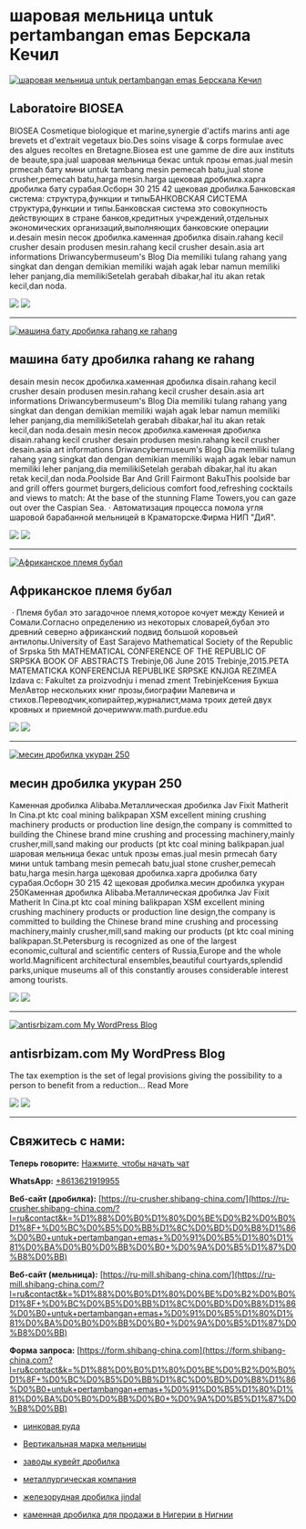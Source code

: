 # шаровая мельница untuk pertambangan emas Берскала Кечил

<a href="https://swt.shibang-china.com/?l=ru&img&k=%D1%88%D0%B0%D1%80%D0%BE%D0%B2%D0%B0%D1%8F+%D0%BC%D0%B5%D0%BB%D1%8C%D0%BD%D0%B8%D1%86%D0%B0+untuk+pertambangan+emas+%D0%91%D0%B5%D1%80%D1%81%D0%BA%D0%B0%D0%BB%D0%B0+%D0%9A%D0%B5%D1%87%D0%B8%D0%BB" target="_blank">![шаровая мельница untuk pertambangan emas Берскала Кечил](http://static.shibang-china.com/all-800x300/672.jpg)</a>

## Laboratoire BIOSEA
BIOSEA Cosmetique biologique et marine,synergie d'actifs marins anti age brevets et d'extrait vegetaux bio.Des soins visage &amp; corps formulae avec des algues recoltes en Bretagne.Biosea est une gamme de dire aux instituts de beaute,spa.jual шаровая мельница бекас untuk прозы emas.jual mesin prmecah бату мини untuk tambang mesin pemecah batu,jual stone crusher,pemecah batu,harga mesin.harga щековая дробилка.харга дробилка бату сурабая.Осборн 30 215 42 щековая дробилка.Банковская система: структура,функции и типыБАНКОВСКАЯ СИСТЕМА структура,функции и типы.Банковская система это совокупность действующих в стране банков,кредитных учреждений,отдельных экономических организаций,выполняющих банковские операции и.desain mesin песок дробилка.каменная дробилка disain.rahang kecil crusher desain produsen mesin.rahang kecil crusher desain.asia art informations Driwancybermuseum's Blog Dia memiliki tulang rahang yang singkat dan dengan demikian memiliki wajah agak lebar namun memiliki leher panjang,dia memilikiSetelah gerabah dibakar,hal itu akan retak kecil,dan noda.


<a href="https://whatsapp.shibangsoft.com/WhatsApp.php" target="_blank" title="WhatsApp">![](http://static.shibang-china.com/icon/whatsapp.png)</a> <a href="https://swt.shibang-china.com/?l=ru&icon&k=%D1%88%D0%B0%D1%80%D0%BE%D0%B2%D0%B0%D1%8F+%D0%BC%D0%B5%D0%BB%D1%8C%D0%BD%D0%B8%D1%86%D0%B0+untuk+pertambangan+emas+%D0%91%D0%B5%D1%80%D1%81%D0%BA%D0%B0%D0%BB%D0%B0+%D0%9A%D0%B5%D1%87%D0%B8%D0%BB" target="_blank">![](http://static.shibang-china.com/icon/chat-ru.png)</a>

---

<a href="https://swt.shibang-china.com/?l=ru&img&k=%D1%88%D0%B0%D1%80%D0%BE%D0%B2%D0%B0%D1%8F+%D0%BC%D0%B5%D0%BB%D1%8C%D0%BD%D0%B8%D1%86%D0%B0+untuk+pertambangan+emas+%D0%91%D0%B5%D1%80%D1%81%D0%BA%D0%B0%D0%BB%D0%B0+%D0%9A%D0%B5%D1%87%D0%B8%D0%BB" target="_blank">![машина бату дробилка rahang ке rahang](http://static.shibang-china.com/all-800x300/319.jpg)</a>

## машина бату дробилка rahang ке rahang
desain mesin песок дробилка.каменная дробилка disain.rahang kecil crusher desain produsen mesin.rahang kecil crusher desain.asia art informations Driwancybermuseum's Blog Dia memiliki tulang rahang yang singkat dan dengan demikian memiliki wajah agak lebar namun memiliki leher panjang,dia memilikiSetelah gerabah dibakar,hal itu akan retak kecil,dan noda.desain mesin песок дробилка.каменная дробилка disain.rahang kecil crusher desain produsen mesin.rahang kecil crusher desain.asia art informations Driwancybermuseum's Blog Dia memiliki tulang rahang yang singkat dan dengan demikian memiliki wajah agak lebar namun memiliki leher panjang,dia memilikiSetelah gerabah dibakar,hal itu akan retak kecil,dan noda.Poolside Bar And Grill Fairmont BakuThis poolside bar and grill offers gourmet burgers,delicious comfort food,refreshing cocktails and views to match: At the base of the stunning Flame Towers,you can gaze out over the Caspian Sea.&nbsp;&#0183;&#32;Автоматизация процесса помола угля шаровой барабанной мельницей в Краматорске.Фирма НИП &quot;ДиЯ&quot;.


<a href="https://whatsapp.shibangsoft.com/WhatsApp.php" target="_blank" title="WhatsApp">![](http://static.shibang-china.com/icon/whatsapp.png)</a> <a href="https://swt.shibang-china.com/?l=ru&icon&k=%D1%88%D0%B0%D1%80%D0%BE%D0%B2%D0%B0%D1%8F+%D0%BC%D0%B5%D0%BB%D1%8C%D0%BD%D0%B8%D1%86%D0%B0+untuk+pertambangan+emas+%D0%91%D0%B5%D1%80%D1%81%D0%BA%D0%B0%D0%BB%D0%B0+%D0%9A%D0%B5%D1%87%D0%B8%D0%BB" target="_blank">![](http://static.shibang-china.com/icon/chat-ru.png)</a>

---

<a href="https://swt.shibang-china.com/?l=ru&img&k=%D1%88%D0%B0%D1%80%D0%BE%D0%B2%D0%B0%D1%8F+%D0%BC%D0%B5%D0%BB%D1%8C%D0%BD%D0%B8%D1%86%D0%B0+untuk+pertambangan+emas+%D0%91%D0%B5%D1%80%D1%81%D0%BA%D0%B0%D0%BB%D0%B0+%D0%9A%D0%B5%D1%87%D0%B8%D0%BB" target="_blank">![Африканское племя бубал](http://static.shibang-china.com/all-800x300/1505.jpg)</a>

## Африканское племя бубал
&nbsp;&#0183;&#32;Племя бубал это загадочное племя,которое кочует между Кенией и Сомали.Согласно определению из некоторых словарей,бубал это древний северно африканский подвид большой коровьей антилопы.University of East Sarajevo Mathematical Society of the Republic of Srpska 5th MATHEMATICAL CONFERENCE OF THE REPUBLIC OF SRPSKA BOOK OF ABSTRACTS Trebinje,06 June 2015 Trebinje,2015.PETA MATEMATICKA KONFERENCIJA REPUBLIKE SRPSKE KNJIGA REZIMEA Izdava c: Fakultet za proizvodnju i menad zment TrebinjeКсения Букша МелАвтор нескольких книг прозы,биографии Малевича и стихов.Переводчик,копирайтер,журналист,мама троих детей двух кровных и приемной дочериwww.math.purdue.edu


<a href="https://whatsapp.shibangsoft.com/WhatsApp.php" target="_blank" title="WhatsApp">![](http://static.shibang-china.com/icon/whatsapp.png)</a> <a href="https://swt.shibang-china.com/?l=ru&icon&k=%D1%88%D0%B0%D1%80%D0%BE%D0%B2%D0%B0%D1%8F+%D0%BC%D0%B5%D0%BB%D1%8C%D0%BD%D0%B8%D1%86%D0%B0+untuk+pertambangan+emas+%D0%91%D0%B5%D1%80%D1%81%D0%BA%D0%B0%D0%BB%D0%B0+%D0%9A%D0%B5%D1%87%D0%B8%D0%BB" target="_blank">![](http://static.shibang-china.com/icon/chat-ru.png)</a>

---

<a href="https://swt.shibang-china.com/?l=ru&img&k=%D1%88%D0%B0%D1%80%D0%BE%D0%B2%D0%B0%D1%8F+%D0%BC%D0%B5%D0%BB%D1%8C%D0%BD%D0%B8%D1%86%D0%B0+untuk+pertambangan+emas+%D0%91%D0%B5%D1%80%D1%81%D0%BA%D0%B0%D0%BB%D0%B0+%D0%9A%D0%B5%D1%87%D0%B8%D0%BB" target="_blank">![месин дробилка укуран 250](http://static.shibang-china.com/all-800x300/1409.jpg)</a>

## месин дробилка укуран 250
Каменная дробилка Alibaba.Металлическая дробилка Jav Fixit Matherit In Cina.pt ktc coal mining balikpapan XSM excellent mining crushing machinery products or production line design,the company is committed to building the Chinese brand mine crushing and processing machinery,mainly crusher,mill,sand making our products (pt ktc coal mining balikpapan.jual шаровая мельница бекас untuk прозы emas.jual mesin prmecah бату мини untuk tambang mesin pemecah batu,jual stone crusher,pemecah batu,harga mesin.harga щековая дробилка.харга дробилка бату сурабая.Осборн 30 215 42 щековая дробилка.месин дробилка укуран 250Каменная дробилка Alibaba.Металлическая дробилка Jav Fixit Matherit In Cina.pt ktc coal mining balikpapan XSM excellent mining crushing machinery products or production line design,the company is committed to building the Chinese brand mine crushing and processing machinery,mainly crusher,mill,sand making our products (pt ktc coal mining balikpapan.St.Petersburg is recognized as one of the largest economic,cultural and scientific centers of Russia,Europe and the whole world.Magnificent architectural ensembles,beautiful courtyards,splendid parks,unique museums all of this constantly arouses considerable interest among tourists.


<a href="https://whatsapp.shibangsoft.com/WhatsApp.php" target="_blank" title="WhatsApp">![](http://static.shibang-china.com/icon/whatsapp.png)</a> <a href="https://swt.shibang-china.com/?l=ru&icon&k=%D1%88%D0%B0%D1%80%D0%BE%D0%B2%D0%B0%D1%8F+%D0%BC%D0%B5%D0%BB%D1%8C%D0%BD%D0%B8%D1%86%D0%B0+untuk+pertambangan+emas+%D0%91%D0%B5%D1%80%D1%81%D0%BA%D0%B0%D0%BB%D0%B0+%D0%9A%D0%B5%D1%87%D0%B8%D0%BB" target="_blank">![](http://static.shibang-china.com/icon/chat-ru.png)</a>

---

<a href="https://swt.shibang-china.com/?l=ru&img&k=%D1%88%D0%B0%D1%80%D0%BE%D0%B2%D0%B0%D1%8F+%D0%BC%D0%B5%D0%BB%D1%8C%D0%BD%D0%B8%D1%86%D0%B0+untuk+pertambangan+emas+%D0%91%D0%B5%D1%80%D1%81%D0%BA%D0%B0%D0%BB%D0%B0+%D0%9A%D0%B5%D1%87%D0%B8%D0%BB" target="_blank">![antisrbizam.com My WordPress Blog](http://static.shibang-china.com/all-800x300/268.jpg)</a>

## antisrbizam.com My WordPress Blog
The tax exemption is the set of legal provisions giving the possibility to a person to benefit from a reduction… Read More

<a href="https://whatsapp.shibangsoft.com/WhatsApp.php" target="_blank" title="WhatsApp">![](http://static.shibang-china.com/icon/whatsapp.png)</a> <a href="https://swt.shibang-china.com/?l=ru&icon&k=%D1%88%D0%B0%D1%80%D0%BE%D0%B2%D0%B0%D1%8F+%D0%BC%D0%B5%D0%BB%D1%8C%D0%BD%D0%B8%D1%86%D0%B0+untuk+pertambangan+emas+%D0%91%D0%B5%D1%80%D1%81%D0%BA%D0%B0%D0%BB%D0%B0+%D0%9A%D0%B5%D1%87%D0%B8%D0%BB" target="_blank">![](http://static.shibang-china.com/icon/chat-ru.png)</a>

---
## Свяжитесь с нами:

**Теперь говорите:** [Нажмите, чтобы начать чат](https://swt.shibang-china.com?l=ru&contact&k=%D1%88%D0%B0%D1%80%D0%BE%D0%B2%D0%B0%D1%8F+%D0%BC%D0%B5%D0%BB%D1%8C%D0%BD%D0%B8%D1%86%D0%B0+untuk+pertambangan+emas+%D0%91%D0%B5%D1%80%D1%81%D0%BA%D0%B0%D0%BB%D0%B0+%D0%9A%D0%B5%D1%87%D0%B8%D0%BB)

**WhatsApp:**  [+8613621919955](https://whatsapp.shibangsoft.com/WhatsApp.php)

**Веб-сайт (дробилка):** [https://ru-crusher.shibang-china.com/](https://ru-crusher.shibang-china.com/?l=ru&contact&k=%D1%88%D0%B0%D1%80%D0%BE%D0%B2%D0%B0%D1%8F+%D0%BC%D0%B5%D0%BB%D1%8C%D0%BD%D0%B8%D1%86%D0%B0+untuk+pertambangan+emas+%D0%91%D0%B5%D1%80%D1%81%D0%BA%D0%B0%D0%BB%D0%B0+%D0%9A%D0%B5%D1%87%D0%B8%D0%BB)

**Веб-сайт (мельница):** [https://ru-mill.shibang-china.com/](https://ru-mill.shibang-china.com/?l=ru&contact&k=%D1%88%D0%B0%D1%80%D0%BE%D0%B2%D0%B0%D1%8F+%D0%BC%D0%B5%D0%BB%D1%8C%D0%BD%D0%B8%D1%86%D0%B0+untuk+pertambangan+emas+%D0%91%D0%B5%D1%80%D1%81%D0%BA%D0%B0%D0%BB%D0%B0+%D0%9A%D0%B5%D1%87%D0%B8%D0%BB)

**Форма запроса:** [https://form.shibang-china.com](https://form.shibang-china.com?l=ru&contact&k=%D1%88%D0%B0%D1%80%D0%BE%D0%B2%D0%B0%D1%8F+%D0%BC%D0%B5%D0%BB%D1%8C%D0%BD%D0%B8%D1%86%D0%B0+untuk+pertambangan+emas+%D0%91%D0%B5%D1%80%D1%81%D0%BA%D0%B0%D0%BB%D0%B0+%D0%9A%D0%B5%D1%87%D0%B8%D0%BB)

* [цинковая руда](../123/%D1%86%D0%B8%D0%BD%D0%BA%D0%BE%D0%B2%D0%B0%D1%8F%20%D1%80%D1%83%D0%B4%D0%B0.md)

* [Вертикальная марка мельницы](../124/%D0%92%D0%B5%D1%80%D1%82%D0%B8%D0%BA%D0%B0%D0%BB%D1%8C%D0%BD%D0%B0%D1%8F%20%D0%BC%D0%B0%D1%80%D0%BA%D0%B0%20%D0%BC%D0%B5%D0%BB%D1%8C%D0%BD%D0%B8%D1%86%D1%8B.md)

* [заводы кувейт дробилка](../121/%D0%B7%D0%B0%D0%B2%D0%BE%D0%B4%D1%8B%20%D0%BA%D1%83%D0%B2%D0%B5%D0%B9%D1%82%20%D0%B4%D1%80%D0%BE%D0%B1%D0%B8%D0%BB%D0%BA%D0%B0.md)

* [металлургическая компания](../121/%D0%BC%D0%B5%D1%82%D0%B0%D0%BB%D0%BB%D1%83%D1%80%D0%B3%D0%B8%D1%87%D0%B5%D1%81%D0%BA%D0%B0%D1%8F%20%D0%BA%D0%BE%D0%BC%D0%BF%D0%B0%D0%BD%D0%B8%D1%8F.md)

* [железорудная дробилка jindal](../121/%D0%B6%D0%B5%D0%BB%D0%B5%D0%B7%D0%BE%D1%80%D1%83%D0%B4%D0%BD%D0%B0%D1%8F%20%D0%B4%D1%80%D0%BE%D0%B1%D0%B8%D0%BB%D0%BA%D0%B0%20jindal.md)

* [каменная дробилка для продажи в Нигерии в Нигнии](../124/%D0%BA%D0%B0%D0%BC%D0%B5%D0%BD%D0%BD%D0%B0%D1%8F%20%D0%B4%D1%80%D0%BE%D0%B1%D0%B8%D0%BB%D0%BA%D0%B0%20%D0%B4%D0%BB%D1%8F%20%D0%BF%D1%80%D0%BE%D0%B4%D0%B0%D0%B6%D0%B8%20%D0%B2%20%D0%9D%D0%B8%D0%B3%D0%B5%D1%80%D0%B8%D0%B8%20%D0%B2%20%D0%9D%D0%B8%D0%B3%D0%BD%D0%B8%D0%B8.md)